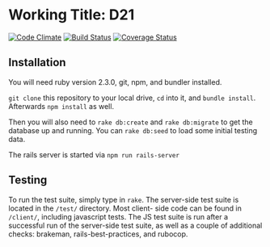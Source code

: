 Working Title: D21
=================

[![Code Climate](https://codeclimate.com/github/initiatived21/d21/badges/gpa.svg)](https://codeclimate.com/github/initiatived21/d21) [![Build Status](https://travis-ci.org/initiatived21/d21.svg?branch=develop)](https://travis-ci.org/initiatived21/d21) [![Coverage Status](https://coveralls.io/repos/initiatived21/d21/badge.svg?branch=develop&service=github)](https://coveralls.io/github/initiatived21/d21?branch=develop)


Installation
------------

You will need ruby version 2.3.0, git, npm, and bundler installed.

`git clone` this repository to your local drive, `cd` into it, and
`bundle install`. Afterwards `npm install` as well.

Then you will also need to `rake db:create` and `rake db:migrate` to get the
database up and running. You can `rake db:seed` to load some initial testing
data.

The rails server is started via `npm run rails-server`

Testing
-------

To run the test suite, simply type in `rake`.
The server-side test suite is located in the `/test/` directory. Most client-
side code can be found in `/client/`, including javascript tests. The JS
test suite is run after a successful run of the server-side test suite, as well
as a couple of additional checks: brakeman, rails-best-practices, and rubocop.
